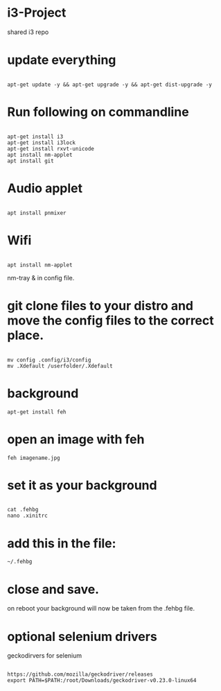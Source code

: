 # i3-Project
shared i3 repo

# update everything
```

apt-get update -y && apt-get upgrade -y && apt-get dist-upgrade -y

```

# Run following on commandline
```

apt-get install i3
apt-get install i3lock
apt-get install rxvt-unicode
apt install nm-applet
apt install git

```


# Audio applet
```

apt install pnmixer

```


# Wifi
```

apt install nm-applet

```

nm-tray & in config file.


# git clone files to your distro and move the config files to the correct place.
```

mv config .config/i3/config
mv .Xdefault /userfolder/.Xdefault

```


# background
``apt-get install feh``


# open an image with feh
``feh imagename.jpg``


# set it as your background
```

cat .fehbg
nano .xinitrc

```


# add this in the file:
``~/.fehbg``


# close and save.
on reboot your background will now be taken from the .fehbg file.

# optional selenium drivers
geckodirvers for selenium
```

https://github.com/mozilla/geckodriver/releases
export PATH=$PATH:/root/Downloads/geckodriver-v0.23.0-linux64

```

